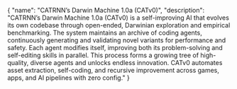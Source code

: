 {
  "name": "CATRNN’s Darwin Machine 1.0a (CATv0)",
  "description": "CATRNN’s Darwin Machine 1.0a (CATv0) is a self-improving AI that evolves its own codebase through open-ended, Darwinian exploration and empirical benchmarking. The system maintains an archive of coding agents, continuously generating and validating novel variants for performance and safety. Each agent modifies itself, improving both its problem-solving and self-editing skills in parallel. This process forms a growing tree of high-quality, diverse agents and unlocks endless innovation. CATv0 automates asset extraction, self-coding, and recursive improvement across games, apps, and AI pipelines with zero config."
}
